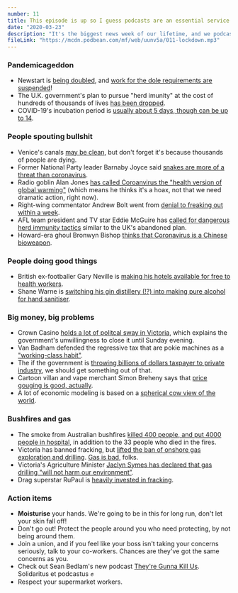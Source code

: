 ```yaml
---
number: 11
title: This episode is up so I guess podcasts are an essential service
date: "2020-03-23"
description: "It's the biggest news week of our lifetime, and we podcast through it. We discuss the government's (mis)handling of the corona situation, then get hopeful about what might come out the other side of this mess."
fileLink: "https://mcdn.podbean.com/mf/web/uunv5a/011-lockdown.mp3"
---
```


### Pandemicageddon

- Newstart is [being doubled](https://www.pedestrian.tv/news/newstart-jobseeker-doubled-coronavirus/), and [work for the dole requirements are suspended](https://www.theguardian.com/world/live/2020/mar/23/australia-coronavirus-updates-live-pubs-closed-but-schools-open-after-national-cabinet-meeting-latest?page=with:block-5e781e318f08dcc95cc2142d#block-5e781e318f08dcc95cc2142d)!
- The U.K. government's plan to pursue "herd imunity" at the cost of hundreds of thousands of lives [has been dropped](https://www.theatlantic.com/health/archive/2020/03/coronavirus-pandemic-herd-immunity-uk-boris-johnson/608065/).
- COVID-19's incubation period is [usually about 5 days, though can be up to 14](https://www.contagionlive.com/news/coronavirus-incubation-period-is-about-5-days-study-estimates).

### People spouting bullshit

- Venice's canals [may be clean](https://twitter.com/finessabae/status/1239788402196779011), but don't forget it's because thousands of people are dying.
- Former National Party leader Barnaby Joyce said [snakes are more of a threat than coronavirus](https://junkee.com/barnaby-joyce-snakes-coronavirus/245919).
- Radio goblin Alan Jones [has called Coroanvirus the "health version of global warming"](https://www.smh.com.au/national/alan-jones-puts-lives-at-risk-with-his-take-on-coronavirus-20200320-p54c9u.html) (which means he thinks it's a hoax, not that we need dramatic action, right now).
- Right-wing commentator Andrew Bolt went from [denial to freaking out within a week](https://www.pedestrian.tv/news/coronavirus-pandemic-andrew-bolt-backflip/).
- AFL team president and TV star Eddie McGuire has [called for dangerous herd immunity tactics](https://www.pedestrian.tv/sport/eddie-mcguire-coronavirus-misinformation-fox-footy/) similar to the UK's abandoned plan.
- Howard-era ghoul Bronwyn Bishop [thinks that Coronavirus is a Chinese bioweapon](https://twitter.com/KetanJ0/status/1240223852044652549).

### People doing good things

- British ex-footballer Gary Neville is [making his hotels available for free to health workers](https://news.sky.com/story/coronavirus-gary-neville-and-ryan-giggs-open-hotels-to-nhs-staff-free-of-charge-11960012). 
- Shane Warne is [switching his gin distillery (!?) into making pure alcohol for hand sanitiser](https://www.abc.net.au/news/2020-03-21/how-big-corporations-shane-warne-aiding-coronavirus-fight/12077742).

### Big money, big problems

- Crown Casino [holds a lot of politcal sway in Victoria](https://theconversation.com/the-crown-allegations-show-the-repeated-failures-of-our-gambling-regulators-121173), which explains the government's unwillingness to close it until Sunday evening. 
- Van Badham defended the regressive tax that are pokie machines as a ["working-class habit"](https://www.theguardian.com/commentisfree/2013/jun/05/gambling-australia-waterhouse-tv).
- The if the government is [throwing billions of dollars taxpayer to private industry](https://www.theguardian.com/australia-news/2020/mar/18/australian-airline-industry-to-receive-715m-rescue-package), we should get something out of that. 
- Cartoon villan and vape merchant Simon Breheny says that [price gouging is good, actually](https://twitter.com/Simon_Breheny/status/1240759066688770048). 
- A lot of economic modeling is based on a [spherical cow view of the world](https://en.wikipedia.org/wiki/Spherical_cow).

### Bushfires and gas

- The smoke from Australian bushfires [killed 400 people, and put 4000 people in hospital](https://www.theguardian.com/australia-news/2020/mar/21/smoke-from-australias-bushfires-killed-far-more-people-than-the-fires-did-study-says), in addition to the 33 people who died in the fires.
- Victoria has banned fracking, but [lifted the ban of onshore gas exploration and drilling](https://reneweconomy.com.au/victoria-lifts-moratorium-on-onshore-gas-but-permanently-bans-fracking-91726/). [Gas is bad](https://notgoodpod.com/004-methane-clown-posse/), folks.
- Victoria's Agriculture Minister [Jaclyn Symes has declared that gas drilling "will not harm our environment”](https://twitter.com/SimoLove/status/1239673102109257729).
- Drag superstar RuPaul is [heavily invested in fracking](https://www.theguardian.com/tv-and-radio/2020/mar/21/rupaul-fracking-wyoming-ranch-land-oil). 

### Action items

- **Moisturise** your hands. We're going to be in this for long run, don't let your skin fall off!
- Don't go out! Protect the people around you who need protecting, by not being around them.
- Join a union, and if you feel like your boss isn't taking your concerns seriously, talk to your co-workers. Chances are they've got the same concerns as you.
- Check out Sean Bedlam's new podcast [They're Gunna Kill Us](https://www.buzzsprout.com/909685). Solidaritus et podcastus ✊
- Respect your supermarket workers.
